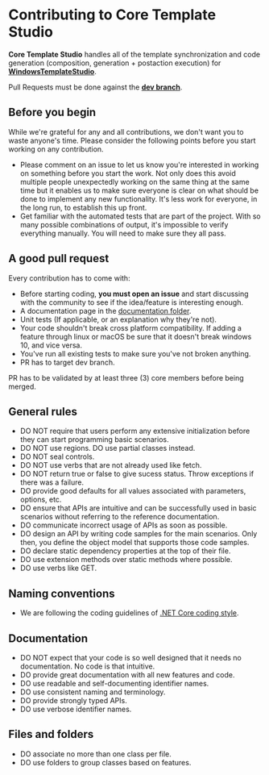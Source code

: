 # Contributing to Core Template Studio

**Core Template Studio** handles all of the template synchronization and code generation (composition, generation + postaction execution) for **[WindowsTemplateStudio](https://github.com/Microsoft/WindowsTemplateStudio)**.

Pull Requests must be done against the **[dev branch](https://github.com/Microsoft/CoreTemplateStudio/tree/dev)**.

## Before you begin

While we're grateful for any and all contributions, we don't want you to waste anyone's time. Please consider the following points before you start working on any contribution.

- Please comment on an issue to let us know you're interested in working on something before you start the work. Not only does this avoid multiple people unexpectedly working on the same thing at the same time but it enables us to make sure everyone is clear on what should be done to implement any new functionality. It's less work for everyone, in the long run, to establish this up front.
- Get familiar with the automated tests that are part of the project. With so many possible combinations of output, it's impossible to verify everything manually. You will need to make sure they all pass.

## A good pull request

Every contribution has to come with:

- Before starting coding, **you must open an issue** and start discussing with the community to see if the idea/feature is interesting enough.
- A documentation page in the [documentation folder](https://github.com/Microsoft/CoreTemplateStudio/tree/dev/docs).
- Unit tests (If applicable, or an explanation why they're not).
- Your code shouldn't break cross platform compatibility. If adding a feature through linux or macOS be sure that it doesn't break windows 10, and vice versa.
- You've run all existing tests to make sure you've not broken anything.
- PR has to target dev branch.

PR has to be validated by at least three (3) core members before being merged.

## General rules

- DO NOT require that users perform any extensive initialization before they can start programming basic scenarios.
- DO NOT use regions. DO use partial classes instead.
- DO NOT seal controls.
- DO NOT use verbs that are not already used like fetch.
- DO NOT return true or false to give sucess status. Throw exceptions if there was a failure.
- DO provide good defaults for all values associated with parameters, options, etc.
- DO ensure that APIs are intuitive and can be successfully used in basic scenarios without referring to the reference documentation.
- DO communicate incorrect usage of APIs as soon as possible.
- DO design an API by writing code samples for the main scenarios. Only then, you define the object model that supports those code samples.
- DO declare static dependency properties at the top of their file.
- DO use extension methods over static methods where possible.
- DO use verbs like GET.

## Naming conventions

- We are following the coding guidelines of [.NET Core coding style](https://github.com/dotnet/corefx/blob/master/Documentation/coding-guidelines/coding-style.md).

## Documentation

- DO NOT expect that your code is so well designed that it needs no documentation. No code is that intuitive.
- DO provide great documentation with all new features and code.
- DO use readable and self-documenting identifier names.
- DO use consistent naming and terminology.
- DO provide strongly typed APIs.
- DO use verbose identifier names.

## Files and folders

- DO associate no more than one class per file.
- DO use folders to group classes based on features.
